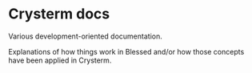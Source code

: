 # Crysterm docs

Various development-oriented documentation.

Explanations of how things work in Blessed and/or how those concepts have been applied in Crysterm.

